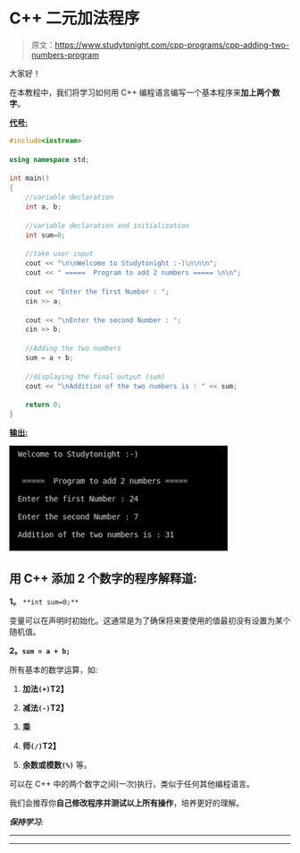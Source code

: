 # C++ 二元加法程序

> 原文：<https://www.studytonight.com/cpp-programs/cpp-adding-two-numbers-program>

大家好！

在本教程中，我们将学习如何用 C++ 编程语言编写一个基本程序来**加上两个数字**。

<u>**代号:**</u>

```cpp
#include<iostream>

using namespace std;

int main()
{
    //variable declaration
    int a, b;

    //variable declaration and initialization  
    int sum=0;

    //take user input
    cout << "\n\nWelcome to Studytonight :-)\n\n\n";
    cout << " =====  Program to add 2 numbers ===== \n\n";

    cout << "Enter the first Number : ";
    cin >> a;

    cout << "\nEnter the second Number : ";
    cin >> b;

    //Adding the two numbers
    sum = a + b;

    //displaying the final output (sum)
    cout << "\nAddition of the two numbers is : " << sum;

    return 0;
}
```

<u>**输出:**</u>

![Output for adding 2 numbers](img/54494d82ffece26e2ad5811ca26cf515.png)

## 用 C++ 添加 2 个数字的程序解释道:

**1。** `**int sum=0;**`

变量可以在声明时初始化。这通常是为了确保将来要使用的值最初没有设置为某个随机值。

**2。`sum = a + b;`**

所有基本的数学运算，如:

1.  **加法`(+)`T2】**

2.  **减法`(-)`T2】**

3.  **乘**

4.  **师`(/)`T2】**

5.  **余数或模数`(%)`** 等。

可以在 C++ 中的两个数字之间(一次)执行，类似于任何其他编程语言。

我们会推荐你**自己修改程序并测试以上所有操作**，培养更好的理解。

***保持学习:***

* * *

* * *